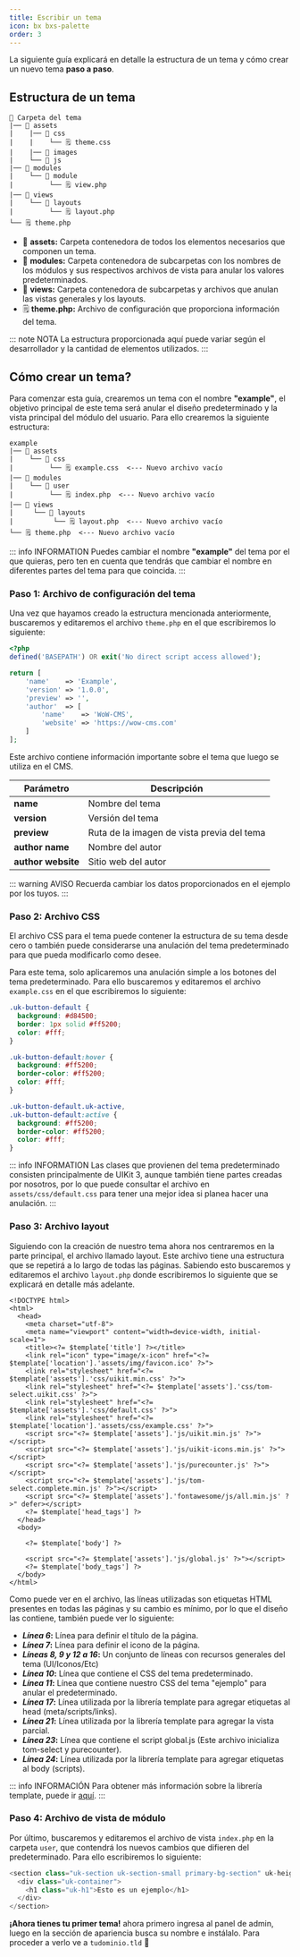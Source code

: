 ```yaml
---
title: Escribir un tema
icon: bx bxs-palette
order: 3
---
```


La siguiente guía explicará en detalle la estructura de un tema y cómo crear un nuevo tema **paso a paso**.

## Estructura de un tema

```
📂 Carpeta del tema
|── 📂 assets
|    |── 📂 css
|    |    └── 🗒️ theme.css
|    |── 📂 images
|    └── 📂 js
|── 📂 modules
|    └── 📂 module
|         └── 🗒️ view.php
|── 📂 views
|    └── 📂 layouts
|         └── 🗒️ layout.php
└── 🗒️ theme.php
```

- 📂 **assets:** Carpeta contenedora de todos los elementos necesarios que componen un tema.
- 📂 **modules:** Carpeta contenedora de subcarpetas con los nombres de los módulos y sus respectivos archivos de vista para anular los valores predeterminados.
- 📂 **views:** Carpeta contenedora de subcarpetas y archivos que anulan las vistas generales y los layouts.
- 🗒️ **theme.php:** Archivo de configuración que proporciona información del tema.

::: note NOTA
La estructura proporcionada aquí puede variar según el desarrollador y la cantidad de elementos utilizados.
:::

## Cómo crear un tema?

Para comenzar esta guía, crearemos un tema con el nombre **"example"**, el objetivo principal de este tema será anular el diseño predeterminado y la vista principal del módulo del usuario. Para ello crearemos la siguiente estructura:

```
example
|── 📂 assets
|    └── 📂 css
|         └── 🗒️ example.css  <--- Nuevo archivo vacío
|── 📂 modules
|    └── 📂 user
|         └── 🗒️ index.php  <--- Nuevo archivo vacío
|── 📂 views
|     └── 📂 layouts
|          └── 🗒️ layout.php  <--- Nuevo archivo vacío
└── 🗒️ theme.php  <--- Nuevo archivo vacío
```

::: info INFORMATION
Puedes cambiar el nombre **"example"** del tema por el que quieras, pero ten en cuenta que tendrás que cambiar el nombre en diferentes partes del tema para que coincida.
:::

### Paso 1: Archivo de configuración del tema

Una vez que hayamos creado la estructura mencionada anteriormente, buscaremos y editaremos el archivo `theme.php` en el que escribiremos lo siguiente:

```php
<?php
defined('BASEPATH') OR exit('No direct script access allowed');

return [
    'name'    => 'Example',
    'version' => '1.0.0',
    'preview' => '',
    'author'  => [
        'name'    => 'WoW-CMS',
        'website' => 'https://wow-cms.com'
    ]
];
```

Este archivo contiene información importante sobre el tema que luego se utiliza en el CMS.

| Parámetro | Descripción |
| ------- | ------- |
| **name** | Nombre del tema |
| **version** | Versión del tema |
| **preview** | Ruta de la imagen de vista previa del tema |
| **author name** | Nombre del autor |
| **author website** | Sitio web del autor |

::: warning AVISO
Recuerda cambiar los datos proporcionados en el ejemplo por los tuyos.
:::

### Paso 2: Archivo CSS

El archivo CSS para el tema puede contener la estructura de su tema desde cero o también puede considerarse una anulación del tema predeterminado para que pueda modificarlo como desee.

Para este tema, solo aplicaremos una anulación simple a los botones del tema predeterminado. Para ello buscaremos y editaremos el archivo `example.css` en el que escribiremos lo siguiente:

```css
.uk-button-default {
  background: #d84500;
  border: 1px solid #ff5200;
  color: #fff;
}

.uk-button-default:hover {
  background: #ff5200;
  border-color: #ff5200;
  color: #fff;
}

.uk-button-default.uk-active,
.uk-button-default:active {
  background: #ff5200;
  border-color: #ff5200;
  color: #fff;
}
```

::: info INFORMATION
Las clases que provienen del tema predeterminado consisten principalmente de UIKit 3, aunque también tiene partes creadas por nosotros, por lo que puede consultar el archivo en `assets/css/default.css` para tener una mejor idea si planea hacer una anulación.
:::

### Paso 3: Archivo layout

Siguiendo con la creación de nuestro tema ahora nos centraremos en la parte principal, el archivo llamado layout. Este archivo tiene una estructura que se repetirá a lo largo de todas las páginas. Sabiendo esto buscaremos y editaremos el archivo `layout.php` donde escribiremos lo siguiente que se explicará en detalle más adelante.

```php{6-17,21,23-24}
<!DOCTYPE html>
<html>
  <head>
    <meta charset="utf-8">
    <meta name="viewport" content="width=device-width, initial-scale=1">
    <title><?= $template['title'] ?></title>
    <link rel="icon" type="image/x-icon" href="<?= $template['location'].'assets/img/favicon.ico' ?>">
    <link rel="stylesheet" href="<?= $template['assets'].'css/uikit.min.css' ?>">
    <link rel="stylesheet" href="<?= $template['assets'].'css/tom-select.uikit.css' ?>">
    <link rel="stylesheet" href="<?= $template['assets'].'css/default.css' ?>">
    <link rel="stylesheet" href="<?= $template['location'].'assets/css/example.css' ?>">
    <script src="<?= $template['assets'].'js/uikit.min.js' ?>"></script>
    <script src="<?= $template['assets'].'js/uikit-icons.min.js' ?>"></script>
    <script src="<?= $template['assets'].'js/purecounter.js' ?>"></script>
    <script src="<?= $template['assets'].'js/tom-select.complete.min.js' ?>"></script>
    <script src="<?= $template['assets'].'fontawesome/js/all.min.js' ?>" defer></script>
    <?= $template['head_tags'] ?>
  </head>
  <body>

    <?= $template['body'] ?>

    <script src="<?= $template['assets'].'js/global.js' ?>"></script>
    <?= $template['body_tags'] ?>
  </body>
</html>
```

Como puede ver en el archivo, las líneas utilizadas son etiquetas HTML presentes en todas las páginas y su cambio es mínimo, por lo que el diseño las contiene, también puede ver lo siguiente:

- **_Línea 6_:** Línea para definir el título de la página.
- **_Línea 7_:** Línea para definir el icono de la página.
- **_Líneas 8, 9 y 12 a 16_:** Un conjunto de líneas con recursos generales del tema (UI/Iconos/Etc)
- **_Línea 10_:** Línea que contiene el CSS del tema predeterminado.
- **_Línea 11_:** Línea que contiene nuestro CSS del tema "ejemplo" para anular el predeterminado.
- **_Línea 17_:** Línea utilizada por la librería template para agregar etiquetas al head (meta/scripts/links).
- **_Línea 21_:** Línea utilizada por la librería template para agregar la vista parcial.
- **_Línea 23_:** Línea que contiene el script global.js (Este archivo inicializa tom-select y purecounter).
- **_Línea 24_:** Línea utilizada por la librería template para agregar etiquetas al body (scripts).

::: info INFORMACIÓN
Para obtener más información sobre la librería template, puede ir [aquí](../structure/libraries/template.md).
:::

### Paso 4: Archivo de vista de módulo

Por último, buscaremos y editaremos el archivo de vista `index.php` en la carpeta `user`, que contendrá los nuevos cambios que difieren del predeterminado. Para ello escribiremos lo siguiente:

```php
<section class="uk-section uk-section-small primary-bg-section" uk-height-viewport="expand: true">
  <div class="uk-container">
    <h1 class="uk-h1">Esto es un ejemplo</h1>
  </div>
</section>
```

**¡Ahora tienes tu primer tema!** ahora primero ingresa al panel de admin, luego en la sección de apariencia busca su nombre e instálalo. Para proceder a verlo ve a `tudominio.tld` :tada:
